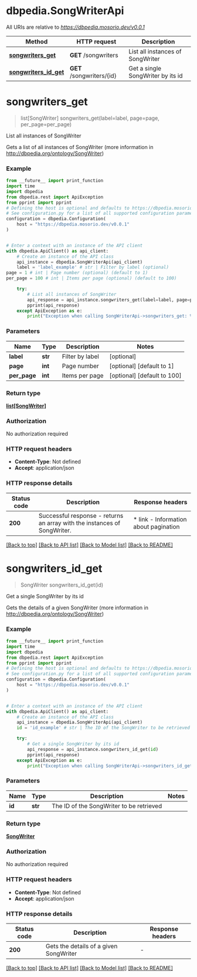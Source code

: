 # dbpedia.SongWriterApi

All URIs are relative to *https://dbpedia.mosorio.dev/v0.0.1*

Method | HTTP request | Description
------------- | ------------- | -------------
[**songwriters_get**](SongWriterApi.md#songwriters_get) | **GET** /songwriters | List all instances of SongWriter
[**songwriters_id_get**](SongWriterApi.md#songwriters_id_get) | **GET** /songwriters/{id} | Get a single SongWriter by its id


# **songwriters_get**
> list[SongWriter] songwriters_get(label=label, page=page, per_page=per_page)

List all instances of SongWriter

Gets a list of all instances of SongWriter (more information in http://dbpedia.org/ontology/SongWriter)

### Example

```python
from __future__ import print_function
import time
import dbpedia
from dbpedia.rest import ApiException
from pprint import pprint
# Defining the host is optional and defaults to https://dbpedia.mosorio.dev/v0.0.1
# See configuration.py for a list of all supported configuration parameters.
configuration = dbpedia.Configuration(
    host = "https://dbpedia.mosorio.dev/v0.0.1"
)


# Enter a context with an instance of the API client
with dbpedia.ApiClient() as api_client:
    # Create an instance of the API class
    api_instance = dbpedia.SongWriterApi(api_client)
    label = 'label_example' # str | Filter by label (optional)
page = 1 # int | Page number (optional) (default to 1)
per_page = 100 # int | Items per page (optional) (default to 100)

    try:
        # List all instances of SongWriter
        api_response = api_instance.songwriters_get(label=label, page=page, per_page=per_page)
        pprint(api_response)
    except ApiException as e:
        print("Exception when calling SongWriterApi->songwriters_get: %s\n" % e)
```

### Parameters

Name | Type | Description  | Notes
------------- | ------------- | ------------- | -------------
 **label** | **str**| Filter by label | [optional] 
 **page** | **int**| Page number | [optional] [default to 1]
 **per_page** | **int**| Items per page | [optional] [default to 100]

### Return type

[**list[SongWriter]**](SongWriter.md)

### Authorization

No authorization required

### HTTP request headers

 - **Content-Type**: Not defined
 - **Accept**: application/json

### HTTP response details
| Status code | Description | Response headers |
|-------------|-------------|------------------|
**200** | Successful response - returns an array with the instances of SongWriter. |  * link - Information about pagination <br>  |

[[Back to top]](#) [[Back to API list]](../README.md#documentation-for-api-endpoints) [[Back to Model list]](../README.md#documentation-for-models) [[Back to README]](../README.md)

# **songwriters_id_get**
> SongWriter songwriters_id_get(id)

Get a single SongWriter by its id

Gets the details of a given SongWriter (more information in http://dbpedia.org/ontology/SongWriter)

### Example

```python
from __future__ import print_function
import time
import dbpedia
from dbpedia.rest import ApiException
from pprint import pprint
# Defining the host is optional and defaults to https://dbpedia.mosorio.dev/v0.0.1
# See configuration.py for a list of all supported configuration parameters.
configuration = dbpedia.Configuration(
    host = "https://dbpedia.mosorio.dev/v0.0.1"
)


# Enter a context with an instance of the API client
with dbpedia.ApiClient() as api_client:
    # Create an instance of the API class
    api_instance = dbpedia.SongWriterApi(api_client)
    id = 'id_example' # str | The ID of the SongWriter to be retrieved

    try:
        # Get a single SongWriter by its id
        api_response = api_instance.songwriters_id_get(id)
        pprint(api_response)
    except ApiException as e:
        print("Exception when calling SongWriterApi->songwriters_id_get: %s\n" % e)
```

### Parameters

Name | Type | Description  | Notes
------------- | ------------- | ------------- | -------------
 **id** | **str**| The ID of the SongWriter to be retrieved | 

### Return type

[**SongWriter**](SongWriter.md)

### Authorization

No authorization required

### HTTP request headers

 - **Content-Type**: Not defined
 - **Accept**: application/json

### HTTP response details
| Status code | Description | Response headers |
|-------------|-------------|------------------|
**200** | Gets the details of a given SongWriter |  -  |

[[Back to top]](#) [[Back to API list]](../README.md#documentation-for-api-endpoints) [[Back to Model list]](../README.md#documentation-for-models) [[Back to README]](../README.md)

